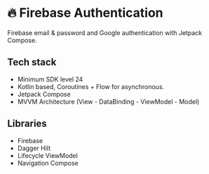 # 🔥 Firebase Authentication
Firebase email & password and Google authentication with Jetpack Compose.

## Tech stack
- Minimum SDK level 24
- Kotlin based, Coroutines + Flow for asynchronous.
- Jetpack Compose
- MVVM Architecture (View - DataBinding - ViewModel - Model)

## Libraries
- Firebase
- Dagger Hilt
- Lifecycle ViewModel
- Navigation Compose
